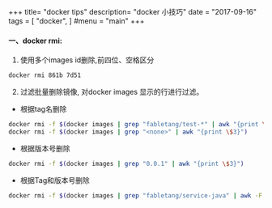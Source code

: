 +++
title= "docker tips"
description= "docker 小技巧"
date = "2017-09-16"
tags = [
    "docker",
]
#menu = "main"
+++
#### 一、docker rmi:

1. 使用多个images id删除,前四位、空格区分

```bash
docker rmi 861b 7d51
```

2. 过滤批量删除镜像, 对docker images 显示的行进行过滤。

 *  根据tag名删除

```bash
docker rmi -f $(docker images | grep "fabletang/test-*" | awk "{print \$3}")
docker rmi -f $(docker images | grep "<none>" | awk "{print \$3}")
```
 *  根据版本号删除

```bash
docker rmi -f $(docker images | grep "0.0.1" | awk "{print \$3}")
```

 *  根据Tag和版本号删除

```bash
docker rmi -f $(docker images | grep "fabletang/service-java" | awk -F' 0.' '{if ($2<0.6) print $0}' | awk "{print \$3}")
```
